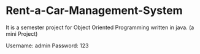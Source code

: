 # Rent-a-Car-Management-System
It is a semester project for Object Oriented Programming written in java. (a mini Project)

Username: admin
Password: 123
